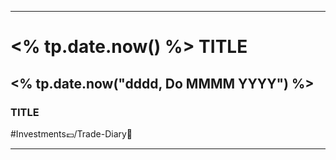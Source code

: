 -----

# <% tp.date.now() %> TITLE

## <% tp.date.now("dddd, Do MMMM YYYY") %>

### TITLE



#Investments💷/Trade-Diary📗 

--- 